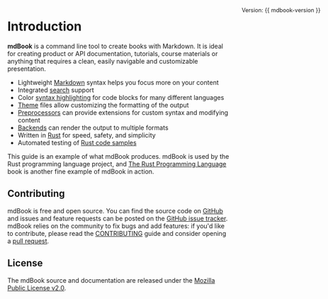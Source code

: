 # Introduction

<style>
    .mdbook-version {
        position: absolute;
        right: 20px;
        top: 60px;
        background-color: var(--theme-popup-bg);
        border-radius: 8px;
        padding: 2px 5px 2px 5px;
        border: 1px solid var(--theme-popup-border);
        font-size: 0.9em;
    }
</style>

<div class="mdbook-version">
Version: {{ mdbook-version }}
</div>

**mdBook** is a command line tool to create books with Markdown.
It is ideal for creating product or API documentation, tutorials, course materials or anything that requires a clean,
easily navigable and customizable presentation.

* Lightweight [Markdown] syntax helps you focus more on your content
* Integrated [search] support
* Color [syntax highlighting] for code blocks for many different languages
* [Theme] files allow customizing the formatting of the output
* [Preprocessors] can provide extensions for custom syntax and modifying content
* [Backends] can render the output to multiple formats
* Written in [Rust] for speed, safety, and simplicity
* Automated testing of [Rust code samples]

This guide is an example of what mdBook produces.
mdBook is used by the Rust programming language project, and [The Rust Programming Language][trpl] book is another fine example of mdBook in action.

[Markdown]: format/markdown.md
[search]: guide/reading.md#search
[syntax highlighting]: format/theme/syntax-highlighting.md
[theme]: format/theme/index.html
[preprocessors]: format/configuration/preprocessors.md
[backends]: format/configuration/renderers.md
[Rust]: https://www.rust-lang.org/
[trpl]: https://doc.rust-lang.org/book/
[Rust code samples]: cli/test.md

## Contributing

mdBook is free and open source. You can find the source code on
[GitHub](https://github.com/rust-lang/mdBook) and issues and feature requests can be posted on
the [GitHub issue tracker](https://github.com/rust-lang/mdBook/issues). mdBook relies on the community to fix bugs and
add features: if you'd like to contribute, please read
the [CONTRIBUTING](https://github.com/rust-lang/mdBook/blob/master/CONTRIBUTING.md) guide and consider opening
a [pull request](https://github.com/rust-lang/mdBook/pulls).

## License

The mdBook source and documentation are released under
the [Mozilla Public License v2.0](https://www.mozilla.org/MPL/2.0/).
